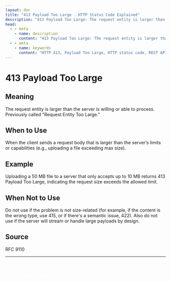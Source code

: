 ```yaml
---
layout: doc
title: "413 Payload Too Large - HTTP Status Code Explained"
description: "413 Payload Too Large: The request entity is larger than the server is willing or able to process. Previously called \"Request Entity Too Large.\""
head:
  - - meta
    - name: description
      content: "413 Payload Too Large: The request entity is larger than the server is willing or able to process. Previously called \"Request Entity Too Large.\""
  - - meta
    - name: keywords
      content: "HTTP 413, Payload Too Large, HTTP status code, REST API, web development"
---
```


# 413 Payload Too Large

## Meaning

The request entity is larger than the server is willing or able to process. Previously called "Request Entity Too Large."

## When to Use

When the client sends a request body that is larger than the server’s limits or capabilities (e.g., uploading a file exceeding max size).

## Example

Uploading a 50 MB file to a server that only accepts up to 10 MB returns 413 Payload Too Large, indicating the request size exceeds the allowed limit.

## When Not to Use

Do not use if the problem is not size-related (for example, if the content is the wrong type, use 415, or if there's a semantic issue, 422). Also do not use if the server will stream or handle large payloads by design.

## Source

RFC 9110

---

<div style="margin-top: 40px;">
  <a href="/http-codes/" style="display: inline-block; padding: 12px 24px; background: hsl(var(--primary)); color: white; text-decoration: none; border-radius: var(--radius); font-weight: 500; transition: all 0.2s ease;">← Back to Search</a>
</div>
